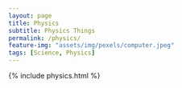 ```yaml
---
layout: page
title: Physics
subtitle: Physics Things
permalink: /physics/
feature-img: "assets/img/pexels/computer.jpeg"
tags: [Science, Physics]
---
```



{% include physics.html %}